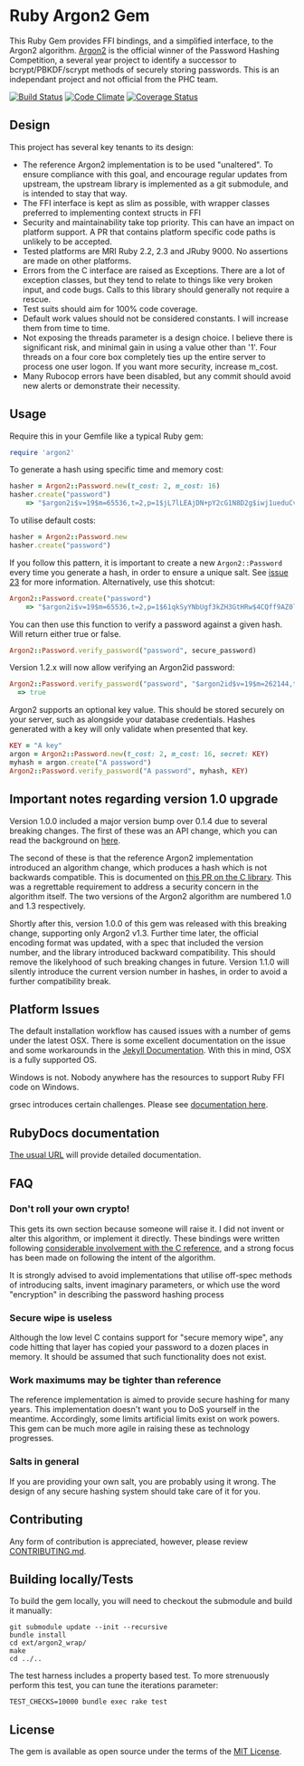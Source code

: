 # Ruby Argon2 Gem

This Ruby Gem provides FFI bindings, and a simplified interface, to the Argon2 algorithm. [Argon2](https://github.com/P-H-C/phc-winner-argon2) is the official winner of the Password Hashing Competition, a several year project to identify a successor to bcrypt/PBKDF/scrypt methods of securely storing passwords. This is an independant project and not official from the PHC team.


[![Build Status](https://travis-ci.org/technion/ruby-argon2.svg?branch=master)](https://travis-ci.org/technion/ruby-argon2)
[![Code Climate](https://codeclimate.com/github/technion/ruby-argon2/badges/gpa.svg)](https://codeclimate.com/github/technion/ruby-argon2)
[![Coverage Status](https://coveralls.io/repos/github/technion/ruby-argon2/badge.svg)](https://coveralls.io/github/technion/ruby-argon2)

## Design

This project has several key tenants to its design:

* The reference Argon2 implementation is to be used "unaltered". To ensure compliance with this goal, and encourage regular updates from upstream, the upstream library is implemented as a git submodule, and is intended to stay that way.
* The FFI interface is kept as slim as possible, with wrapper classes preferred to implementing context structs in FFI
* Security and maintainability take top priority. This can have an impact on platform support. A PR that contains platform specific code paths is unlikely to be accepted.
* Tested platforms are MRI Ruby 2.2, 2.3 and JRuby 9000. No assertions are made on other platforms.
* Errors from the C interface are raised as Exceptions. There are a lot of exception classes, but they tend to relate to things like very broken input, and code bugs. Calls to this library should generally not require a rescue.
* Test suits should aim for 100% code coverage.
* Default work values should not be considered constants. I will increase them from time to time.
* Not exposing the threads parameter is a design choice. I believe there is significant risk, and minimal gain in using a value other than '1'. Four threads on a four core box completely ties up the entire server to process one user logon. If you want more security, increase m_cost.
* Many Rubocop errors have been disabled, but any commit should avoid new alerts or demonstrate their necessity.

## Usage

Require this in your Gemfile like a typical Ruby gem:

```ruby
require 'argon2'
```

To generate a hash using specific time and memory cost:

```ruby
hasher = Argon2::Password.new(t_cost: 2, m_cost: 16)
hasher.create("password")
    => "$argon2i$v=19$m=65536,t=2,p=1$jL7lLEAjDN+pY2cG1N8D2g$iwj1ueduCvm6B9YVjBSnAHu+6mKzqGmDW745ALR38Uo"
```

To utilise default costs:

```ruby
hasher = Argon2::Password.new
hasher.create("password")
```

If you follow this pattern, it is important to create a new `Argon2::Password` every time you generate a hash, in order to ensure a unique salt. See [issue 23](https://github.com/technion/ruby-argon2/issues/23) for more information.
Alternatively, use this shotcut:

```ruby
Argon2::Password.create("password")
    => "$argon2i$v=19$m=65536,t=2,p=1$61qkSyYNbUgf3kZH3GtHRw$4CQff9AZ0lWd7uF24RKMzqEiGpzhte1Hp8SO7X8bAew"
```

You can then use this function to verify a password against a given hash. Will return either true or false.

```ruby
Argon2::Password.verify_password("password", secure_password)
```

Version 1.2.x will now allow verifying an Argon2id password:

```ruby
Argon2::Password.verify_password("password", "$argon2id$v=19$m=262144,t=2,p=1$c29tZXNhbHQ$eP4eyR+zqlZX1y5xCFTkw9m5GYx0L5YWwvCFvtlbLow")
  => true
```

Argon2 supports an optional key value. This should be stored securely on your server, such as alongside your database credentials. Hashes generated with a key will only validate when presented that key.

```ruby
KEY = "A key"
argon = Argon2::Password.new(t_cost: 2, m_cost: 16, secret: KEY)
myhash = argon.create("A password")
Argon2::Password.verify_password("A password", myhash, KEY)
```

## Important notes regarding version 1.0 upgrade
Version 1.0.0 included a major version bump over 0.1.4 due to several breaking changes. The first of these was an API change, which you can read the background on [here](https://github.com/technion/ruby-argon2/issues/9).

The second of these is that the reference Argon2 implementation introduced an algorithm change, which produces a hash which is not backwards compatible. This is documented on [this PR on the C library](https://github.com/P-H-C/phc-winner-argon2/pull/115). This was a regrettable requirement to address a security concern in the algorithm itself. The two versions of the Argon2 algorithm are numbered 1.0 and 1.3 respectively.

Shortly after this, version 1.0.0 of this gem was released with this breaking change, supporting only Argon2 v1.3. Further time later, the official encoding format was updated, with a spec that included the version number, and the library introduced backward compatibility. This should remove the likelyhood of such breaking changes in future. Version 1.1.0 will silently introduce the current version number in hashes, in order to avoid a further compatibility break.


## Platform Issues

The default installation workflow has caused issues with a number of gems under the latest OSX. There is some excellent documentation on the issue and some workarounds in the [Jekyll Documentation](http://jekyllrb.com/docs/troubleshooting/#jekyll-amp-mac-os-x-1011). With this in mind, OSX is a fully supported OS.

Windows is not. Nobody anywhere has the resources to support Ruby FFI code on Windows.

grsec introduces certain challenges. Please see [documentation here](https://github.com/technion/ruby-argon2/issues/15).

## RubyDocs documentation

[The usual URL](http://www.rubydoc.info/gems/argon2) will provide detailed documentation.

## FAQ
### Don't roll your own crypto!

This gets its own section because someone will raise it. I did not invent or alter this algorithm, or implement it directly. These bindings were written following [considerable involvement with the C reference](https://github.com/P-H-C/phc-winner-argon2/commits/master?author=technion), and a strong focus has been made on following the intent of the algorithm.

It is strongly advised to avoid implementations that utilise off-spec methods of introducing salts, invent imaginary parameters, or which use the word "encryption" in describing the password hashing process

### Secure wipe is useless

Although the low level C contains support for "secure memory wipe", any code hitting that layer has copied your password to a dozen places in memory. It should be assumed that such functionality does not exist.

### Work maximums may be tighter than reference

The reference implementation is aimed to provide secure hashing for many years. This implementation doesn't want you to DoS yourself in the meantime. Accordingly, some limits artificial limits exist on work powers. This gem can be much more agile in raising these as technology progresses.

### Salts in general

If you are providing your own salt, you are probably using it wrong. The design of any secure hashing system should take care of it for you.

## Contributing

Any form of contribution is appreciated, however, please review [CONTRIBUTING.md](CONTRIBUTING.md).


## Building locally/Tests

To build the gem locally, you will need to checkout the submodule and build it manually:

```shell
git submodule update --init --recursive
bundle install
cd ext/argon2_wrap/
make
cd ../..
```

The test harness includes a property based test. To more strenuously perform this test, you can tune the iterations parameter:

```shell
TEST_CHECKS=10000 bundle exec rake test
```

## License

The gem is available as open source under the terms of the [MIT License](http://opensource.org/licenses/MIT).

